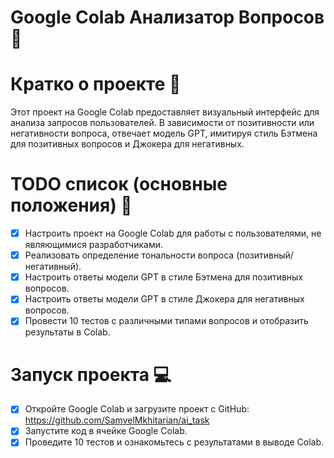# Google Colab Анализатор Вопросов 🧠

# Кратко о проекте 📖 
Этот проект на Google Colab предоставляет визуальный интерфейс для анализа запросов пользователей. В зависимости от позитивности или негативности вопроса, отвечает модель GPT, имитируя стиль Бэтмена для позитивных вопросов и Джокера для негативных.

# TODO список (основные положения) 🧾
- [x] Настроить проект на Google Colab для работы с пользователями, не являющимися разработчиками.
- [x] Реализовать определение тональности вопроса (позитивный/негативный).
- [x] Настроить ответы модели GPT в стиле Бэтмена для позитивных вопросов.
- [x] Настроить ответы модели GPT в стиле Джокера для негативных вопросов.
- [x] Провести 10 тестов с различными типами вопросов и отобразить результаты в Colab.
      
# Запуск проекта 💻 
- [x] Откройте Google Colab и загрузите проект с GitHub:
https://github.com/SamvelMkhitarian/ai_task
- [x] Запустите код в ячейке Google Colab.
- [x] Проведите 10 тестов и ознакомьтесь с результатами в выводе Colab.
